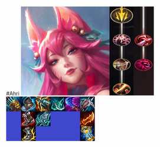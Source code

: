 #Ahri
		<img src="/Off_Meta_Builds/Ahri/240x240.png" width="240" height="240"
		><img src="/Off_Meta_Builds/Ahri/Runes.png" width="120" height="240"
		><br><img src="/Off_Meta_Builds/Ahri/Items.png" width="240" height="120"></br>